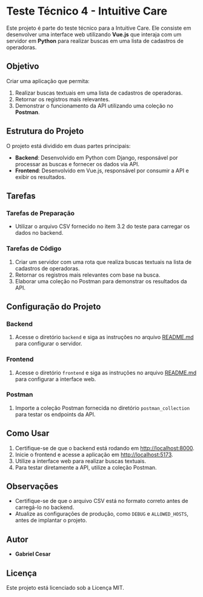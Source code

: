 # Teste Técnico 4 - Intuitive Care

Este projeto é parte do teste técnico para a Intuitive Care. Ele consiste em desenvolver uma interface web utilizando **Vue.js** que interaja com um servidor em **Python** para realizar buscas em uma lista de cadastros de operadoras.

## Objetivo

Criar uma aplicação que permita:

1. Realizar buscas textuais em uma lista de cadastros de operadoras.
2. Retornar os registros mais relevantes.
3. Demonstrar o funcionamento da API utilizando uma coleção no **Postman**.

## Estrutura do Projeto

O projeto está dividido em duas partes principais:

- **Backend**: Desenvolvido em Python com Django, responsável por processar as buscas e fornecer os dados via API.
- **Frontend**: Desenvolvido em Vue.js, responsável por consumir a API e exibir os resultados.

## Tarefas

### Tarefas de Preparação

- Utilizar o arquivo CSV fornecido no item 3.2 do teste para carregar os dados no backend.

### Tarefas de Código

1. Criar um servidor com uma rota que realiza buscas textuais na lista de cadastros de operadoras.
2. Retornar os registros mais relevantes com base na busca.
3. Elaborar uma coleção no Postman para demonstrar os resultados da API.

## Configuração do Projeto

### Backend

1. Acesse o diretório `backend` e siga as instruções no arquivo [README.md](./backend/README.md) para configurar o servidor.

### Frontend

1. Acesse o diretório `frontend` e siga as instruções no arquivo [README.md](./frontend/README.md) para configurar a interface web.

### Postman

1. Importe a coleção Postman fornecida no diretório `postman_collection` para testar os endpoints da API.

## Como Usar

1. Certifique-se de que o backend está rodando em [http://localhost:8000](http://localhost:8000).
2. Inicie o frontend e acesse a aplicação em [http://localhost:5173](http://localhost:5173).
3. Utilize a interface web para realizar buscas textuais.
4. Para testar diretamente a API, utilize a coleção Postman.

## Observações

- Certifique-se de que o arquivo CSV está no formato correto antes de carregá-lo no backend.
- Atualize as configurações de produção, como `DEBUG` e `ALLOWED_HOSTS`, antes de implantar o projeto.

## Autor

- **Gabriel Cesar**

## Licença

Este projeto está licenciado sob a Licença MIT.
